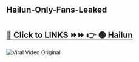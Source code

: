 
 ## Hailun-Only-Fans-Leaked

# <h2><a href="https://clipsfans.com/Hailun&ref=git">🔗 Click to LINKS ⏩⏩ 👉 🟢 Hailun </a></h2>

<a href="https://clipsfans.com/Hailun&ref=git" rel="nofollow" data-target="animated-image.originalLink"><img src="https://i.ibb.co.com/xMMVF88/686577567.gif" alt="Viral Video Original" style="max-width: 100%; display: inline-block;" data-target="animated-image.originalImage"></a>
